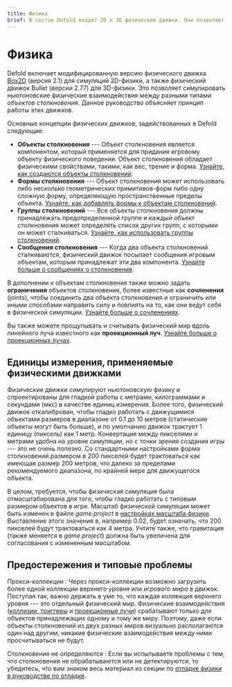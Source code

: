 ```yaml
---
title: Физика
brief: В состав Defold входят 2D и 3D физические движки. Они позволяют симулировать ньютоновские физические взаимодействия между разными типами объектов столкновения.
---
```


# Физика

Defold включает модифицированную версию физического движка [Box2D](http://www.box2d.org) (версия 2.1) для симуляций 2D-физики, а также физический движок Bullet (версии 2.77) для 3D-физики. Это позволяет симулировать ньютоновские физические взаимодействия между разными типами _объектов столкновения_. Данное руководство объясняет принцип работы этих движков.

Основные концепции физических движков, задействованных в Defold следующие:

* **Объекты столкновения** --- Объект столкновения является компонентом, который применяется для придания игровому объекту физического поведения. Объект столкновения обладает физическими свойствами, такими, как вес, трение и форма. [Узнайте, как создаются объекты столкновений](/manuals/physics-objects).
* **Формы столкновения** --- Объект столкновения может использовать либо несколько геометрических примитивов-форм либо одну сложную форму, определяющую пространственные пределы объекта. [Узнайте, как добавлять формы к объектам столкновений](/manuals/physics-shapes).
* **Группы столкновений** --- Все объекты столкновения должны принадлежать предопределенной группе и каждый объект столкновения может определять список других групп, с которыми он может сталкиваться. [Узнайте, как использовать группы столкновений](/manuals/physics-groups).
* **Сообщения столкновения** --- Когда два объекта столкновений сталкиваются, физический движок посылает сообщения игровым объектам, которым принадлежат эти два компонента. [Узнайте больше о сообщениях о столкновения](/manuals/physics-messages).

В дополнении к объектам столкновения также можно задать **ограничения** объектов столкновения, более известные как **сочленения** (joints), чтобы соединить два объекта столкновения и ограничить или иными способами направить силу и повлиять на то, как они ведут себя в физической симуляции. [Узнайте больше о сочленениях](/manuals/physics-joints).

Вы также можете прощупывать и считывать физический мир вдоль линейного луча известного как **проекционный луч**. [Узнайте больше о проекционных лучах](/manuals/physics-ray-casts).


## Единицы измерения, применяемые физическими движками

Физические движки симулируют ньютоновскую физику и спроектированы для гладкой работы с метрами, килограммами и секундами (мкс) в качестве единиц измерения. Более того, физический движок откалиброван, чтобы гладко работать с движущимися объектами размеров в диапазоне от 0.1 до 10 метров (статические объекты могут быть больше), и по умолчанию движок трактует 1 единицу (пиксель) как 1 метр. Конвертация между пикселями и метрами удобна на уровне симуляции, но с точки зрения создания игры --- это не очень полезно. Со стандартными настройками форма столкновений размером в 200 пикселей будет трактоваться как имеющая размер 200 метров, что далеко за пределами рекомендуемого диапазона, по крайней мере для движущегося объекта.

В целом, требуется, чтобы физическая симуляция была отмасштабирована для того, чтобы гладко работать с типовым размером объектов в игре. Масштаб физической симуляции может быть изменен в файле *game.project* в [настройках масштаба физики](/manuals/project-settings/#physics). Выставление этого значения в, например 0.02, будет означать, что 200 пикселей будут трактоваться как 4 метра. Учтите также, что гравитация (также меняется в *game.project*) должна быть увеличена для согласования с измененным масштабом.


## Предостережения и типовые проблемы

Прокси-коллекции
: Через прокси-коллекции возможно загрузить более одной коллекции верхнего уровня или *игрового мира* в движок. Поступая так, важно держать в уме то, что каждая коллекция верхнего уровня --- это отдельный физический мир. Физические взаимодействия ([коллизии, триггеры](/manuals/physics-messages) и [проекционные лучи](/manuals/physics-ray-casts)) срабатывают только для объектов принадлежащих одному и тому же миру. Поэтому, даже если объекты столкновений из двух разных миров визуально располагаются один над другим, никакие физические взаимодействия между ними просчитываться не будут.

Столкновения не определяются
: Если вы испытываете проблемы с тем, что столкновения не обрабатываются или не детектируются, то убедитесь, что вам знаком весь материал из секции по [отладке физики в руководстве по отладке](/manuals/debugging/#debugging-problems-with-physics).
